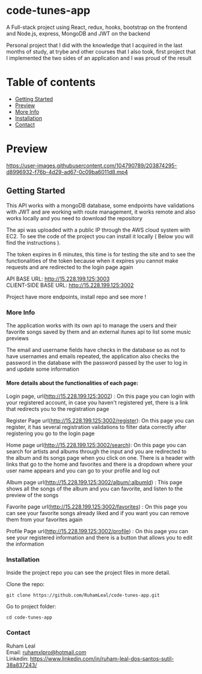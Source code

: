 # code-tunes-app

A Full-stack project using React, redux, hooks, bootstrap on the frontend and Node.js, express, MongoDB and JWT on the backend          

Personal project that I did with the knowledge that I acquired in the last months of study, at trybe and other courses that I also took, first project that I implemented the two sides of an application and I was proud of the result


# Table of contents

- [Getting Started](#getting-started)
- [Preview](#preview)
- [More Info](#more-info)
- [Installation](#installation)
- [Contact](#contact)


# Preview







https://user-images.githubusercontent.com/104790789/203874295-d8996932-f76b-4d29-ad67-0c09ba6011d8.mp4







## Getting Started

This API works with a mongoDB database, some endpoints have validations with JWT and are working with route management, it works remote and also works locally and you need to download the repository     

The api was uploaded with a public IP through the AWS cloud system with EC2. To see the code of the project you can install it locally ( Below you will find the instructions ).       

The token expires in 6 minutes, this time is for testing the site and to see the functionalities of the token because when it expires you cannot make requests and are redirected to the login page again



API BASE URL: http://15.228.199.125:3003        
CLIENT-SIDE BASE URL: http://15.228.199.125:3002  

Project have more endpoints, install repo and see more !

### More Info

The application works with its own api to manage the users and their favorite songs saved by them and an external itunes api to list some music previews 

The email and username fields have checks in the database so as not to have usernames and emails repeated, the application also checks the password in the database with the password passed by the user to log in and update some information         

#### More details about the functionalities of each page:     

Login page, url(http://15.228.199.125:3002) : On this page you can login with your registered account, in case you haven't registered yet, there is a link that redirects you to the registration page           

Register Page url(http://15.228.199.125:3002/register): On this page you can register, it has several registration validations to filter data correctly after registering you go to the login page

Home page url(http://15.228.199.125:3002/search): On this page you can search for artists and albums through the input and you are redirected to the album and its songs page when you click on one. There is a header with links that go to the home and favorites and there is a dropdown where your user name appears and you can go to your profile and log out

Album page url(http://15.228.199.125:3002/album/:albumId) : This page shows all the songs of the album and you can favorite, and listen to the preview of the songs

Favorite page url(http://15.228.199.125:3002/favorites) : On this page you can see your favorite songs already liked and if you want you can remove them from your favorites again

Profile Page url(http://15.228.199.125:3002/profile) : On this page you can see your registered information and there is a button that allows you to edit the information
  

### Installation  

Inside the project repo you can see the project files in more detail.

Clone the repo:     
```
git clone https://github.com/RuhamLeal/code-tunes-app.git    
```

Go to project folder:     
```
cd code-tunes-app
```
          

### Contact

Ruham Leal    
Email: ruhamxlpro@hotmail.com    
Linkedin: https://www.linkedin.com/in/ruham-leal-dos-santos-sutil-38a837243/
